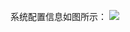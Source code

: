 系统配置信息如图所示：
![](http://imgcache.tce.fsphere.cn/image/mc.qcloudimg.com/static/img/9e33ef9c13ab13080acad418f0b03382/image.png)